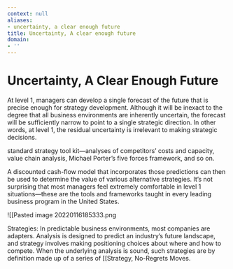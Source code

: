 ```yaml
---
context: null
aliases:
- uncertainty, a clear enough future
title: Uncertainty, A clear enough future
domain:
- ''
---
```


# Uncertainty, A Clear Enough Future

At level 1, managers can develop a single forecast of the future that is precise enough for strategy development. Although it will be inexact to the degree that all business environments are inherently uncertain, the forecast will be sufficiently narrow to point to a single strategic direction. In other words, at level 1, the residual uncertainty is irrelevant to making strategic decisions.

standard strategy tool kit—analyses of competitors’ costs and capacity, value chain analysis, Michael Porter’s five forces framework, and so on.

A discounted cash-flow model that incorporates those predictions can then be used to determine the value of various alternative strategies. It’s not surprising that most managers feel extremely comfortable in level 1 situations—these are the tools and frameworks taught in every leading business program in the United States.

![[Pasted image 20220116185333.png

Strategies: In predictable business environments, most companies are adapters. Analysis is designed to predict an industry’s future landscape, and strategy involves making positioning choices about where and how to compete. When the underlying analysis is sound, such strategies are by definition made up of a series of [[Strategy, No-Regrets Moves.
